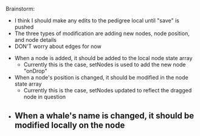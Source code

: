 Brainstorm:

- I think I should make any edits to the pedigree local until "save" is pushed
- The three types of modification are adding new nodes, node position, and node details
- DON'T worry about edges for now

* When a node is added, it should be added to the local node state array
    - Currently this is the case, setNodes is used to add the new node "onDrop"
* When a node's position is changed, it should be modified in the node state array
    - Currently this is the case, setNodes updated to reflect the dragged node in question
* When a whale's name is changed, it should be modified locally on the node
    - 

